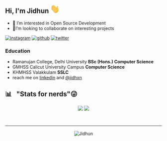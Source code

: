 ## Hi, I'm Jidhun <img src="https://raw.githubusercontent.com/ABSphreak/ABSphreak/master/gifs/Hi.gif" width="30px">
- 💞️ I’m interested in Open Source Development
- 👀I’m looking to collaborate on interesting projects

[![instagram](https://badges.aleen42.com/src/instagram.svg)](https://www.instagram.com/jidhxn/) [ ![github](https://badges.aleen42.com/src/github.svg)](https://github.com/Jidhxn)
 [ ![twitter](https://badges.aleen42.com/src/twitter.svg)](https://twitter.com/jidhxn)
### Education

- Ramanujan College, Delhi University **BSc (Hons.) Computer Science**
- GMHSS Calicut University Campus **Computer Science**
- KHMHSS Valakkulam **SSLC**
- reach me on [linkedin](https://www.linkedin.com/in/jidhxn/) and [@jidhxn](https://twitter.com/jidhxn)

## :bar_chart: &nbsp; "Stats for nerds":stuck_out_tongue_winking_eye:
<p align="center">
  <img height="180em" src="https://github-readme-stats.vercel.app/api?username=Jidhxn&show_icons=true&theme=algolia&hide_border=true" />
  <img height="180em" src="https://github-readme-stats.vercel.app/api/top-langs/?username=Jidhxn&theme=algolia&layout=compact" />
</p><br /><hr />

<p align="center"><img align="center" src="https://github-readme-streak-stats.herokuapp.com/?user=Jidhxn&theme=cobalt" alt="Jidhun" /></p>
